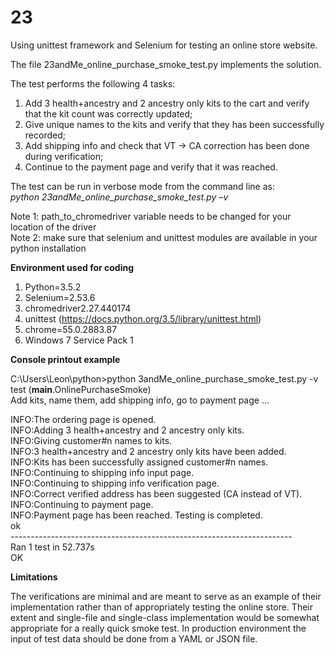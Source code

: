 # 23
Using unittest framework and Selenium for testing an online store website.

The file 23andMe_online_purchase_smoke_test.py implements the solution.

The test performs the following 4 tasks:<br>
1. Add 3 health+ancestry and 2 ancestry only kits to the cart and verify that the kit count was correctly updated;<br>
2. Give unique names to the kits and verify that they has been successfully recorded;<br>
3. Add shipping info and check that VT -> CA correction has been done during verification;<br>
4. Continue to the payment page and verify that it was reached.

The test can be run in verbose mode from the command line as:<br>
<i>python 23andMe_online_purchase_smoke_test.py –v</i>

Note 1: path_to_chromedriver variable needs to be changed for your location of the driver<br>
Note 2: make sure that selenium and unittest modules are available in your python installation

<b>Environment used for coding</b>

1. Python=3.5.2<br>
2. Selenium=2.53.6<br>
3. chromedriver2.27.440174<br>
4. unittest (https://docs.python.org/3.5/library/unittest.html)<br>
5. chrome=55.0.2883.87<br>
6. Windows 7 Service Pack 1<br>

<b>Console printout example</b>

C:\Users\Leon\python>python 3andMe_online_purchase_smoke_test.py -v<br>
test (__main__.OnlinePurchaseSmoke)<br>
Add kits, name them, add shipping info, go to payment page ...<br>

INFO:The ordering page is opened.<br>
INFO:Adding 3 health+ancestry and 2 ancestry only kits.<br>
INFO:Giving customer#n names to kits.<br>
INFO:3 health+ancestry and 2 ancestry only kits have been added.<br>
INFO:Kits has been successfully assigned customer#n names.<br>
INFO:Continuing to shipping info input page.<br>
INFO:Continuing to shipping info verification page.<br>
INFO:Correct verified address has been suggested (CA instead of VT).<br>
INFO:Continuing to payment page.<br>
INFO:Payment page has been reached. Testing is completed.<br>
ok<br>
----------------------------------------------------------------------<br>
Ran 1 test in 52.737s<br>
OK

<b>Limitations</b>

The verifications are minimal and are meant to serve as an example of their implementation rather than of appropriately testing the online store. Their extent and single-file and single-class implementation would be somewhat appropriate for a really quick smoke test. In production environment the input of test data should be done from a YAML or JSON file.

